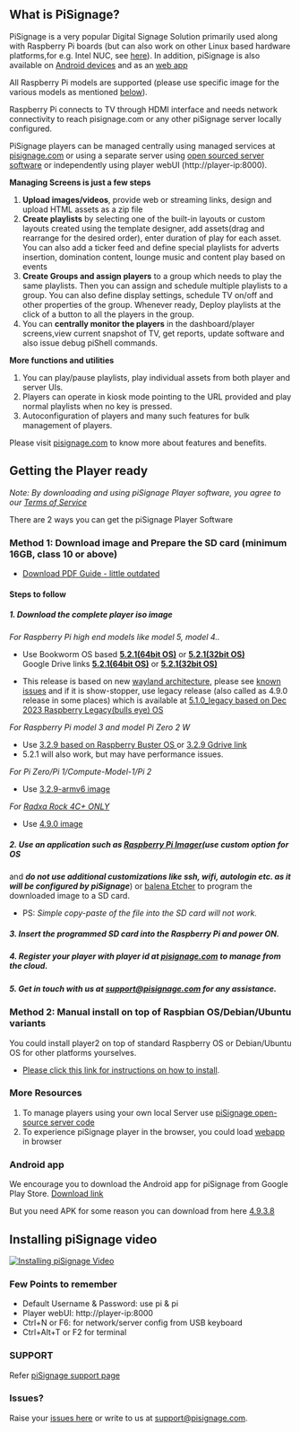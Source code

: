 ## What is PiSignage? 

PiSignage is a very popular Digital Signage Solution primarily used along with Raspberry Pi boards (but can also 
work on other Linux based hardware platforms,for e.g. Intel NUC, see [here](https://pisignage.com/releases/Player2_installation_procedure.html)). 
In addition, piSignage is also available on [Android devices](https://play.google.com/store/apps/details?id=com.pisignage.player2&hl=en&gl=US) and as an [web 
app](https://pisignage.com/player2/)  

All Raspberry Pi models are supported (please use specific image for the various models as mentioned [below](https://github.com/colloqi/piSignage#getting-the-player-ready)).

Raspberry Pi connects to TV through HDMI interface and needs network connectivity to reach pisignage.com or any 
other piSignage server locally configured. 

PiSignage players can be managed centrally using managed services at [pisignage.com](https://pisignage.com) or using a 
separate server using [open sourced server software](https://github.com/colloqi/pisignage-server) or independently using player webUI (http://player-ip:8000).   

**Managing Screens is just a few steps**
 
1. **Upload images/videos**, provide web or streaming links, design and upload HTML assets as a zip file  
2. **Create playlists** by selecting one of the built-in layouts or custom layouts created using the template designer,
   add assets(drag and rearrange for the desired order), enter duration of play for each asset. You can also add a ticker feed and 
   define special playlists for adverts insertion, domination content, lounge music and content play based on events  
3. **Create Groups and assign players** to a group which needs to play the same playlists. Then you can assign and schedule multiple 
    playlists to a group. You can also define display settings, schedule TV on/off and other properties of the group. 
   Whenever ready, Deploy playlists at the 
    click of a button to all the players in the group.  
4. You can **centrally monitor the players** in the dashboard/player screens,view current snapshot of TV, get reports, update software 
    and also issue debug piShell commands.  

**More functions and utilities**

1. You can play/pause playlists, play individual assets from both player and server UIs.
2. Players can operate in kiosk mode pointing to the URL provided and play normal playlists when no key is pressed.
3. Autoconfiguration of players and many such features for bulk management of players.

Please visit [pisignage.com](https://www.pisignage.com) to know more about features and benefits.

## Getting the Player ready
  
  
*Note: By downloading and using piSignage Player software, you agree to our [Terms of Service](https://s3.amazonaws.com/pisignage/legal/piSignage-TOS.html)*  
  
There are 2 ways you can get the piSignage Player Software

<a id="basic"></a>
### Method 1: Download image and Prepare the SD card (minimum 16GB, class 10 or above)

-   [Download PDF Guide - little outdated](https://s3.amazonaws.com/pisignage/pisignage-images/Basic_install.pdf) 

#### Steps to follow
##### 1. Download the complete player iso image  

*For Raspberry Pi high end models like model 5, model 4..*  
   - Use Bookworm OS based **[5.2.1(64bit OS)](https://pisignage.s3.amazonaws.com/pisignage-images/pisignage_5.2.1-64bit.img.zip)** 
        or **[5.2.1(32bit OS)](https://pisignage.s3.amazonaws.com/pisignage-images/pisignage_5.2.1-32bit.img.zip)**  
        Google Drive links **[5.2.1(64bit OS)](https://drive.google.com/file/d/16sI_PNgELZxKLF-rXM5cRljy7fTxHc45/view?usp=sharing)**
        or **[5.2.1(32bit OS)](https://drive.google.com/file/d/1cMEwkuLqWGxQiT7p97at_K7hI9Z8F40d/view?usp=sharing)**

   - This release is based on new [wayland architecture](https://www.raspberrypi.com/news/bookworm-the-new-version-of-raspberry-pi-os/), 
        please see [known issues](https://help.pisignage.com/hc/en-us/articles/26593998005785) and if it is 
     show-stopper, use legacy release (also called as 4.9.0 release in some places) which is available at [5.1.0_legacy based on Dec 2023 Raspberry Legacy(bulls eye) OS](https://pisignage.s3.amazonaws.com/pisignage-images/pisignage_5.1.0-legacy.img.zip) 

*For Raspberry Pi model 3 and model Pi Zero 2 W*   

   - Use [3.2.9 based on Raspberry Buster OS ](https://pisignage.s3.amazonaws.com/pisignage-images/pisignage_3.2.9.img.zip) or [3.2.9 Gdrive link](https://drive.google.com/file/d/1LlM0DHkmS2YLwTkemZocCvcdxi0c8PTZ/view?usp=sharing)     
   - 5.2.1 will also work, but may have performance issues.

*For Pi Zero/Pi 1/Compute-Model-1/Pi 2*
    
   - Use [3.2.9-armv6 image](https://pisignage.s3.amazonaws.com/pisignage-images/pisignage_3.2.9-armv6.img.zip)
   
*For [Radxa Rock 4C+ ONLY](https://za.rs-online.com/web/p/rock-sbc-boards/2493158)* 
     
   - Use [4.9.0 image](https://pisignage.s3.amazonaws.com/pisignage-images/pisignage_4.9.0_rock4Cplus.img.gz)  


##### 2. Use an application such as [Raspberry Pi Imager](https://www.raspberrypi.com/software/)(use custom option for OS 
   and **_do not use additional customizations like ssh, wifi, autologin etc. as it will be configured by piSignage_**) 
   or [balena Etcher](https://www.balena.io/etcher/) to program the downloaded image to a SD card. 
   - PS: *Simple copy-paste of the file into the SD card will not work.*

##### 3. Insert the programmed SD card into the Raspberry Pi and power ON.

##### 4. Register your player with player id at [pisignage.com](https://pisignage.com/players) to manage from the cloud.

##### 5. Get in touch with us at support@pisignage.com for any assistance. 

<a id="advanced"></a>
### Method 2: Manual install on top of Raspbian OS/Debian/Ubuntu variants

You could install player2 on top of standard Raspberry OS or Debian/Ubuntu OS for other platforms yourselves. 
  - [Please click this link for instructions on how to install](https://pisignage.com/releases/Player2_installation_procedure.html). 

### More Resources

1. To manage players using your own local Server use [piSignage open-source server code](https://github.com/colloqi/pisignage-server)
2. To experience piSignage player in the browser, you could load [webapp](https://pisignage.com/player2/) in browser

### Android app
We encourage you to download the Android app for piSignage from Google Play Store. [Download link](https://play.google.com/store/apps/details?id=com.pisignage.player2&hl=en&gl=US)

But you need APK for some reason you can download from here [4.9.3.8](https://drive.google.com/file/d/15YyQGmQXBN0J380WmQktojy8Vzff-fv0/view?usp=sharing)

## Installing piSignage video 
 
[![Installing piSignage Video](http://img.youtube.com/vi/0o5cSq3Lwcg/0.jpg)](https://www.youtube.com/channel/UCyeItfgq72JUtzkQgcxYkKg)

### Few Points to remember

- Default Username & Password: use pi & pi 
- Player webUI: http://player-ip:8000
- Ctrl+N or F6: for network/server config from USB keyboard
- Ctrl+Alt+T or F2 for terminal

### SUPPORT

Refer [piSignage support page](https://help.pisignage.com/hc/en-us)

### Issues?

Raise your [issues here](https://www.pisignage.com/homepage/contact.html) or write to us at support@pisignage.com. 





